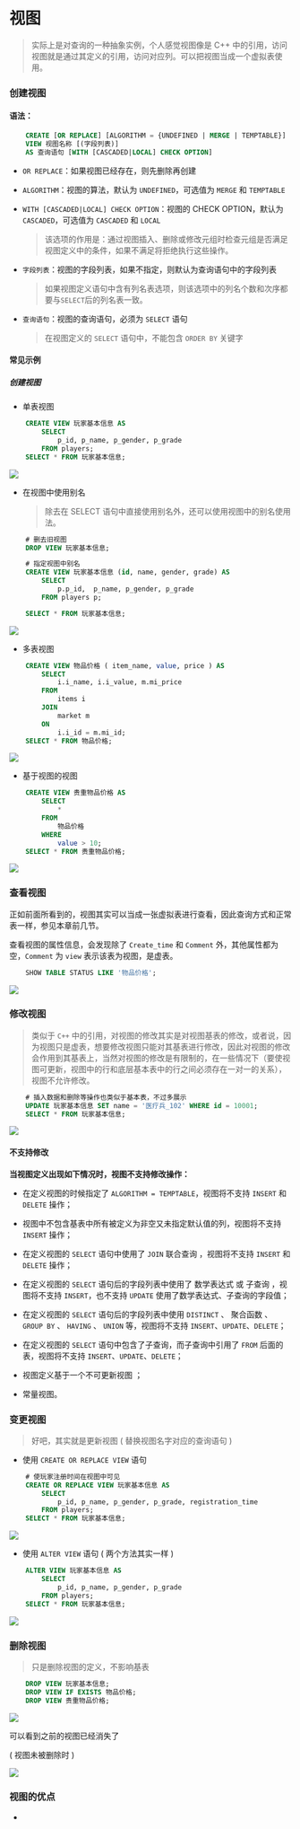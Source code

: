 # **视图**

> 实际上是对查询的一种抽象实例，个人感觉视图像是 C++ 中的引用，访问视图就是通过其定义的引用，访问对应列。可以把视图当成一个虚拟表使用。

### 创建视图

#### 语法：

```sql
    CREATE [OR REPLACE] [ALGORITHM = {UNDEFINED | MERGE | TEMPTABLE}] 
    VIEW 视图名称 [(字段列表)] 
    AS 查询语句 [WITH [CASCADED|LOCAL] CHECK OPTION]
```

+ `OR REPLACE`：如果视图已经存在，则先删除再创建

+ `ALGORITHM`：视图的算法，默认为 `UNDEFINED`，可选值为 `MERGE` 和 `TEMPTABLE`

+ `WITH [CASCADED|LOCAL] CHECK OPTION`：视图的 CHECK OPTION，默认为 `CASCADED`，可选值为 `CASCADED` 和 `LOCAL`

    > 该选项的作用是：通过视图插入、删除或修改元组时检查元组是否满足视图定义中的条件，如果不满足将拒绝执行这些操作。

+ `字段列表`：视图的字段列表，如果不指定，则默认为查询语句中的字段列表

    > 如果视图定义语句中含有列名表选项，则该选项中的列名个数和次序都要与`SELECT`后的列名表一致。

+ `查询语句`：视图的查询语句，必须为 `SELECT` 语句

    > 在视图定义的 `SELECT` 语句中，不能包含 `ORDER BY` 关键字

#### 常见示例

##### 创建视图

+ 单表视图

```sql
    CREATE VIEW 玩家基本信息 AS
        SELECT  
            p_id, p_name, p_gender, p_grade
        FROM players; 
    SELECT * FROM 玩家基本信息;
```

![ ](./img/3-6-1.png)

+ 在视图中使用别名

    > 除去在 SELECT 语句中直接使用别名外，还可以使用视图中的别名使用法。

```sql
    # 删去旧视图
    DROP VIEW 玩家基本信息;

    # 指定视图中别名
    CREATE VIEW 玩家基本信息 (id, name, gender, grade) AS
        SELECT
            p.p_id,  p_name, p_gender, p_grade
        FROM players p;

    SELECT * FROM 玩家基本信息;

```

![ ](./img/3-6-2.png)

+ 多表视图

```sql
    CREATE VIEW 物品价格 ( item_name, value, price ) AS
        SELECT
            i.i_name, i.i_value, m.mi_price
        FROM 
            items i
        JOIN 
            market m
        ON
            i.i_id = m.mi_id;
    SELECT * FROM 物品价格;
```

![ ](./img/3-6-3.png)

+ 基于视图的视图

```sql
    CREATE VIEW 贵重物品价格 AS
        SELECT 
            * 
        FROM 
            物品价格 
        WHERE 
            value > 10;
    SELECT * FROM 贵重物品价格;
```

![ ](./img/3-6-4.png)

### 查看视图

正如前面所看到的，视图其实可以当成一张虚拟表进行查看，因此查询方式和正常表一样，参见本章前几节。
 
查看视图的属性信息，会发现除了 `Create_time` 和 `Comment` 外，其他属性都为空，`Comment` 为 `view` 表示该表为视图，是虚表。

```sql
    SHOW TABLE STATUS LIKE '物品价格';
```

![ ](./img/3-6-5.png)

### 修改视图

> 类似于 `C++` 中的引用，对视图的修改其实是对视图基表的修改，或者说，因为视图只是虚表，想要修改视图只能对其基表进行修改，因此对视图的修改会作用到其基表上，当然对视图的修改是有限制的，在一些情况下（要使视图可更新，视图中的行和底层基本表中的行之间必须存在一对一的关系），视图不允许修改。


```sql
    # 插入数据和删除等操作也类似于基本表，不过多展示
    UPDATE 玩家基本信息 SET name = '医疗兵_102' WHERE id = 10001;
    SELECT * FROM 玩家基本信息;
```

![ ](./img/3-6-6.png)

#### 不支持修改

**当视图定义出现如下情况时，视图不支持修改操作：**

+ 在定义视图的时候指定了 `ALGORITHM = TEMPTABLE`，视图将不支持 `INSERT` 和 `DELETE` 操作；

+ 视图中不包含基表中所有被定义为非空又未指定默认值的列，视图将不支持 `INSERT` 操作；

+ 在定义视图的 `SELECT` 语句中使用了 `JOIN` 联合查询 ，视图将不支持 `INSERT` 和 `DELETE` 操作；

+ 在定义视图的 `SELECT` 语句后的字段列表中使用了 数学表达式 或 子查询 ，视图将不支持 `INSERT`，也不支持 `UPDATE` 使用了数学表达式、子查询的字段值；

+ 在定义视图的 `SELECT` 语句后的字段列表中使用 `DISTINCT` 、 聚合函数 、 `GROUP BY` 、 `HAVING` 、 `UNION` 等，视图将不支持 `INSERT`、`UPDATE`、`DELETE`；

+ 在定义视图的 `SELECT` 语句中包含了子查询，而子查询中引用了 `FROM` 后面的表，视图将不支持 `INSERT`、`UPDATE`、`DELETE`；

+ 视图定义基于一个不可更新视图 ；

+ 常量视图。

### 变更视图

> 好吧，其实就是更新视图 ( 替换视图名字对应的查询语句 )

+ 使用 `CREATE OR REPLACE VIEW` 语句

```sql
    # 使玩家注册时间在视图中可见
    CREATE OR REPLACE VIEW 玩家基本信息 AS
        SELECT  
            p_id, p_name, p_gender, p_grade, registration_time
        FROM players; 
    SELECT * FROM 玩家基本信息;
```

![ ](./img/3-6-7.png)

+ 使用 `ALTER VIEW` 语句 ( 两个方法其实一样 )

```sql
    ALTER VIEW 玩家基本信息 AS
        SELECT  
            p_id, p_name, p_gender, p_grade
        FROM players;
    SELECT * FROM 玩家基本信息;
```

![ ](./img/3-6-8.png)

### 删除视图

> 只是删除视图的定义，不影响基表

```sql
    DROP VIEW 玩家基本信息;
    DROP VIEW IF EXISTS 物品价格;
    DROP VIEW 贵重物品价格;
```

![ ](./img/3-6-9.png)

可以看到之前的视图已经消失了

( 视图未被删除时 )

![ ](./img/3-6-10.png)

### 视图的优点

+ 





